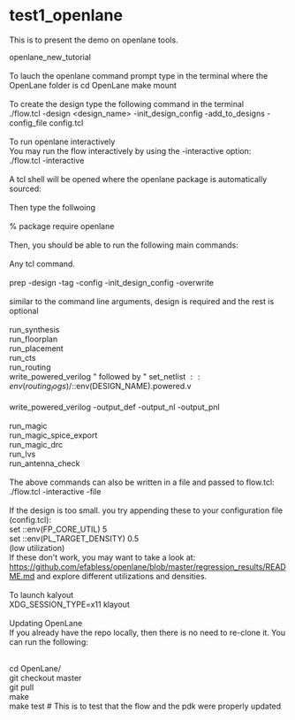 # test1_openlane
This is to present the demo on openlane tools.

openlane_new_tutorial
<br/>
<br/>To lauch the openlane command prompt type in the terminal where the OpenLane folder is
cd OpenLane
make mount
<br/>
<br/>To create the design type the following command in the terminal
<br/>./flow.tcl -design <design_name> -init_design_config -add_to_designs -config_file config.tcl
<br/>
<br/>To run openlane interactively
<br/>You may run the flow interactively by using the -interactive option:
<br/>./flow.tcl -interactive
<br/>
<br/>A tcl shell will be opened where the openlane package is automatically sourced:
<br/>
<br/>Then type the follwoing
<br/>
<br/>% package require openlane
<br/>
<br/>Then, you should be able to run the following main commands:
<br/>
<br/>Any tcl command.
<br/>
<br/>prep -design <design> -tag <tag> -config <config> -init_design_config -overwrite
<br/>
<br/>similar to the command line arguments, design is required and the rest is optional
<br/>
<br/>run_synthesis
<br/>run_floorplan
<br/>run_placement
<br/>run_cts
<br/>run_routing
<br/>write_powered_verilog  " followed by "  set_netlist $::env(routing_logs)/$::env(DESIGN_NAME).powered.v 
<br/>
<br/>write_powered_verilog -output_def -output_nl -output_pnl
<br/>
<br/>run_magic
<br/>run_magic_spice_export
<br/>run_magic_drc
<br/>run_lvs
<br/>run_antenna_check
<br/>
<br/>The above commands can also be written in a file and passed to flow.tcl:
./flow.tcl -interactive -file <file>
<br/>
<br/>If the design is too small. you try appending these to your configuration file (config.tcl):
<br/>set ::env(FP_CORE_UTIL) 5
<br/>set ::env(PL_TARGET_DENSITY) 0.5
<br/>(low utilization)
<br/>
If these don't work, you may want to take a look at:
https://github.com/efabless/openlane/blob/master/regression_results/README.md
and explore different utilizations and densities.
<br/>
<br/>To launch kalyout
<br/>XDG_SESSION_TYPE=x11 klayout
<br/>
<br/>Updating OpenLane
<br/>If you already have the repo locally, then there is no need to re-clone it. You can run the following:

<br/>cd OpenLane/
<br/>git checkout master
<br/>git pull
<br/>make
<br/>make test # This is to test that the flow and the pdk were properly updated
